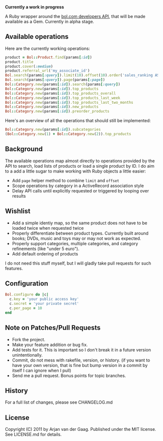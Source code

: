 **Currently a work in progress**

A Ruby wrapper around the [bol.com developers API][docs], that will be made
available as a Gem. Currently in alpha stage.

[docs]: http://developers.bol.com

## Available operations

Here are the currently working operations:

```ruby
product = Bol::Product.find(params[:id])
product.title
product.cover(:medium)
product.referral_url('my_associate_id')
Bol.search(params[:query]).limit(10).offset(10).order('sales_ranking ASC')
Bol.search(params[:query]).page(params[:page])
Bol::Category.new(params[:id]).search(params[:query])
Bol::Category.new(params[:id]).top_products
Bol::Category.new(params[:id]).top_products_overall
Bol::Category.new(params[:id]).top_products_last_week
Bol::Category.new(params[:id]).top_products_last_two_months
Bol::Category.new(params[:id]).new_products
Bol::Category.new(params[:id]).preorder_products
```

Here's an overview of all the operations that should still be implemented:

```ruby
Bol::Category.new(params[:id]).subcategories
(Bol::Category.new(1) + Bol::Category.new(2)).top_products
```

## Background

The available operations map almost directly to operations provided by the API
to search, load lists of products or load a single product by ID. I do aim to
a add a little sugar to make working with Ruby objects a little easier:

* Add `page` helper method to combine `limit` and `offset`
* Scope operations by category in a ActiveRecord association style
* Delay API calls until explicitly requested or triggered by looping over
  results

## Wishlist

* Add a simple identiy map, so the same product does not have to be loaded
  twice when requested twice
* Properly differentiate between product types. Currently built around books;
  DVDs, music and toys may or may not work as expected.
* Properly support categories, multiple categories, and category refinements
  (like "under 5 euro").
* Add default ordering of products

I do not need this stuff myself, but I will gladly take pull requests for such
features.

## Configuration

```ruby
Bol.configure do |c|
  c.key = 'your public access key'
  c.secret = 'your private secret'
  c.per_page = 10
end
```

## Note on Patches/Pull Requests

* Fork the project.
* Make your feature addition or bug fix.
* Add tests for it. This is important so I don't break it in a future version
  unintentionally.
* Commit, do not mess with rakefile, version, or history. (if you want to have
  your own version, that is fine but bump version in a commit by itself I can
  ignore when I pull)
* Send me a pull request. Bonus points for topic branches.

## History

For a full list of changes, please see CHANGELOG.md

## License

Copyright (C) 2011 by Arjan van der Gaag. Published under the MIT license. See
LICENSE.md for details.
